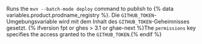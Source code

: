 Runs the `mvn --batch-mode deploy` command to publish to {% data variables.product.prodname_registry %}. Die `GITHUB_TOKEN`-Umgebungsvariable wird mit dem Inhalt des `GITHUB_TOKEN`-Geheimnisses gesetzt. {% ifversion fpt or ghes > 3.1 or ghae-next %}The `permissions` key specifies the access granted to the `GITHUB_TOKEN`.{% endif %}
